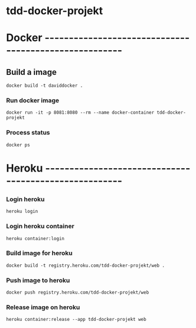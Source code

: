 # tdd-docker-projekt

# Docker ------------------------------------------------------

## Build a image

```
docker build -t daviddocker .
```

### Run docker image

```
docker run -it -p 8081:8080 --rm --name docker-container tdd-docker-projekt
```

### Process status

```
docker ps
```

# Heroku ------------------------------------------------------

### Login heroku

```
heroku login
```

### Login heroku container

```
heroku container:login
```

### Build image for heroku

```
docker build -t registry.heroku.com/tdd-docker-projekt/web .
```

### Push image to heroku

```
docker push registry.heroku.com/tdd-docker-projekt/web
```

### Release image on heroku

```
heroku container:release --app tdd-docker-projekt web
```
